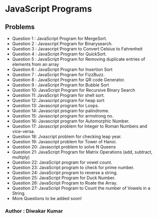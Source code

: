 # JavaScript Programs

## Problems

- Question 1 : JavaScript Program for MergeSort.
- Question 2 : Javascript Program for Binarysearch.
- Question 3 : Javascript Program to Convert Celsius to Fahrenheit
- Question 4 : JavaScript Program for QuickSort.
- Question 5 : JavaScript Program for Removing duplicate entries of elements from an array
- Question 6 : JavaScript Program for Insertion Sort
- Question 7 : JavaScript Program for FizzBuzz.
- Question 8 : JavaScript Program for QR code Generator.
- Question 9 : JavaScript Program for Bubble Sort
- Question 10: JavaScript Program for Recursive Binary Search
- Question 11: JavaScript Program for shell sort.
- Question 12: Javascript program for heap sort
- Question 13: Javascript program for Loops.
- Question 14: Javascript program for palindrome.
- Question 15: Javascript program for armstrong no.
- Question 16: Javascript program for Automorphic Number.
- Question 17: Javascript problem for Integer to Roman Numbers and vice-versa.
- Question 18: Jvascript problem for checking leap year.
- Question 19: Javascript problem for Tower of Hanoi.
- Question 20: Javascript problem to solve N Queens
- Question 21: JavaScript Program for Matrix Operations (add, subtract, multiply)
- Question 22: JavaScript program for vowel count.
- Question 23: JavaScript program to check for prime number.
- Question 24: JavaScript program to reverse a string.
- Question 25: JavaScript Program for Duck Number.
- Question 26: JavaScript Program to Roate the Array.
- Question 27: JavaScript Program to Count the number of Vowels in a String.
- More Questions to be added soon!

### Author : Diwakar Kumar
